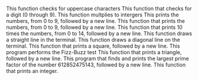 This function checks for uppercase characters
This function that checks for a digit (0 through 9).
This function multplies to intergers
This prints the numbers, from 0 to 9, followed by a new line.
This function that prints the numbers, from 0 to 9, followed by a new line.
This function that prints 10 times the numbers, from 0 to 14, followed by a new line.
This function draws a straight line in the terminal.
This function draws a diagonal line on the terminal.
This function that prints a square, followed by a new line.
This program performs the Fizz-Buzz test
This function that prints a triangle, followed by a new line.
This program that finds and prints the largest prime factor of the number 612852475143, followed by a new line.
This function that prints an integer.
